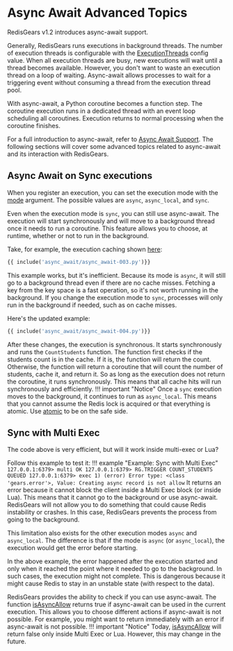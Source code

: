 # Async Await Advanced Topics

RedisGears v1.2 introduces async-await support.

Generally, RedisGears runs executions in background threads. The number of execution threads is configurable with the [ExecutionThreads](configuration.md#executionthreads) config value. When all execution threads are busy, new executions will wait until a thread becomes available. However, you don't want to waste an execution thread on a loop of waiting. Async-await allows processes to wait for a triggering event without consuming a thread from the execution thread pool.

With async-await, a Python coroutine becomes a function step. The coroutine execution runs in a dedicated thread with an event loop scheduling all coroutines. Execution returns to normal processing when the coroutine finishes.

For a full introduction to async-await, refer to [Async Await Support](intro.md#async-await-support). The following sections will cover some advanced topics related to async-await and its interaction with RedisGears.

## Async Await on Sync executions

When you register an execution, you can set the execution mode with the [mode](functions.md#register) argument. The possible values are `async`, `async_local`, and `sync`.

Even when the execution mode is `sync`, you can still use async-await. The execution will start synchronously and will move to a background thread once it needs to run a coroutine. This feature allows you to choose, at runtime, whether or not to run in the background.

Take, for example, the execution caching shown [here](intro.html#waiting-for-another-execution):
```python
{{ include('async_await/async_await-003.py')}}
```

This example works, but it's inefficient. Because its mode is `async`, it will still go to a background thread even if there are no cache misses. Fetching a key from the key space is a fast operation, so it's not worth running in the background. If you change the execution mode to `sync`, processes will only run in the background if needed, such as on cache misses.

Here's the updated example:
```python
{{ include('async_await/async_await-004.py')}}
```

After these changes, the execution is synchronous. It starts synchronously and runs the `CountStudents` function. The function first checks if the students count is in the cache. If it is, the function will return the count. Otherwise, the function will return a coroutine that will count the number of students, cache it, and return it. So as long as the execution does not return the coroutine, it runs synchronously. This means that all cache hits will run synchronously and efficiently.
!!! important "Notice"
    Once a `sync` execution moves to the background, it continues to run as `async_local`. This means that you cannot assume the Redis lock is acquired or that everything is atomic. Use [atomic](runtime.md#atomic) to be on the safe side.

## Sync with Multi Exec
The code above is very efficient, but will it work inside multi-exec or Lua?

Follow this example to test it:
!!! example "Example: Sync with Multi Exec"
	````
	127.0.0.1:6379> multi
	OK
	127.0.0.1:6379> RG.TRIGGER COUNT_STUDENTS
	QUEUED
	127.0.0.1:6379> exec
	1) (error) Error type: <class 'gears.error'>, Value: Creating async record is not allow
	````
It returns an error because it cannot block the client inside a Multi Exec block (or inside Lua). This means that it cannot go to the background or use async-await. RedisGears will not allow you to do something that could cause Redis instability or crashes. In this case, RedisGears prevents the process from going to the background.

This limitation also exists for the other execution modes `async` and `async_local`. The difference is that if the mode is `async` (or `async_local`), the execution would get the error before starting.

In the above example, the error happened after the execution started and only when it reached the point where it needed to go to the background. In such cases, the execution might not complete. This is dangerous because it might cause Redis to stay in an unstable state (with respect to the data).

RedisGears provides the ability to check if you can use async-await. The function [isAsyncAllow](runtime.md#isAsyncAllow) returns true if async-await can be used in the current execution. This allows you to choose different actions if async-await is not possible. For example, you might want to return immediately with an error if async-await is not possible.
!!! important "Notice"
    Today, [isAsyncAllow](runtime.md#isAsyncAllow) will return false only inside Multi Exec or Lua. However, this may change in the future.
